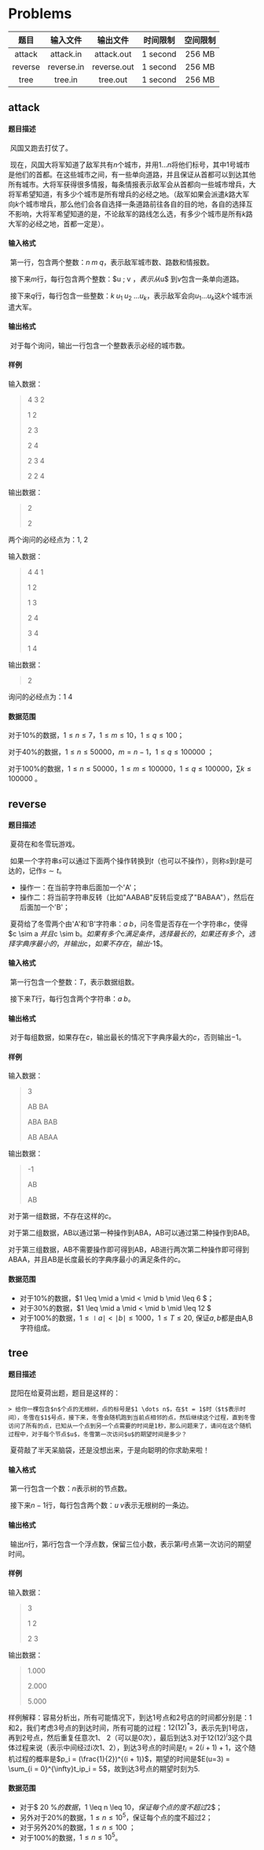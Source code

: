 # Problems

|   题目    |    输入文件    |    输出文件     |   时间限制   |  空间限制  |
| :-----: | :--------: | :---------: | :------: | :----: |
| attack  | attack.in  | attack.out  | 1 second | 256 MB |
| reverse | reverse.in | reverse.out | 1 second | 256 MB |
|  tree   |  tree.in   |  tree.out   | 1 second | 256 MB |

## attack

#### 题目描述

​	风国又跑去打仗了。

​	现在，风国大将军知道了敌军共有$n$个城市，并用$1\dots n$将他们标号，其中$1$号城市是他们的首都。在这些城市之间，有一些单向道路，并且保证从首都可以到达其他所有城市。大将军获得很多情报，每条情报表示敌军会从首都向一些城市增兵，大将军希望知道，有多少个城市是所有增兵的必经之地。（敌军如果会派遣$k$路大军向$k$个城市增兵，那么他们会各自选择一条道路前往各自的目的地，各自的选择互不影响，大将军希望知道的是，不论敌军的路线怎么选，有多少个城市是所有$k$路大军的必经之地，首都一定是）。

#### 输入格式

​	第一行，包含两个整数：$n \; m \; q$，表示敌军城市数、路数和情报数。

​	接下来$m$行，每行包含两个整数：$u \; v $，表示从$u$ 到$v$包含一条单向道路。

​	接下来$q$行，每行包含一些整数：$k \; u_1 \; u_2 \; \dots u_k$，表示敌军会向$u_1 \dots u_k$这$k$个城市派遣大军。

#### 输出格式

​	对于每个询问，输出一行包含一个整数表示必经的城市数。

#### 样例

输入数据：

> 4 3 2
>
> 1 2
>
> 2 3
>
> 2 4
>
> 2 3 4
>
> 2 2 4

输出数据：

> 2
>
> 2

两个询问的必经点为：1, 2

输入数据：

> 4 4 1
>
> 1 2
>
> 1 3
>
> 2 4
>
> 3 4
>
> 1 4

输出数据：

> 2

询问的必经点为：1 4

#### 数据范围

对于$10\%$的数据，$1 \leq n \leq 7，$$1 \leq m \leq 10$，$1 \leq q \leq 100$；

对于$40\%$的数据，$1 \leq n \leq 50000$，$m = n - 1$，$1 \leq q \leq 100000$ ；

对于$100\%$的数据，$1 \leq n \leq 50000$，$1 \leq m \leq 100000$，$1 \leq q \leq 100000$，$\sum k \leq 100000$ 。



## reverse

#### 题目描述

​	夏荷在和冬雪玩游戏。

​	如果一个字符串$s$可以通过下面两个操作转换到$t$（也可以不操作），则称$s$到$t$是可达的，记作$s \sim t$。

- 操作一：在当前字符串后面加一个'A'；
- 操作二：将当前字符串反转（比如"AABAB"反转后变成了"BABAA"），然后在后面加一个'B'；

​	夏荷给了冬雪两个由'A'和'B'字符串：$a \; b$，问冬雪是否存在一个字符串$c$，使得$c \sim a $并且$c \sim b$。如果有多个$c$满足条件，选择最长的，如果还有多个，选择字典序最小的，并输出$c$，如果不存在，输出$-1$。



#### 输入格式

​	第一行包含一个整数：$T$，表示数据组数。

​	接下来$T$行，每行包含两个字符串：$a \; b$。

#### 输出格式

​	对于每组数据，如果存在$c$，输出最长的情况下字典序最大的$c$，否则输出$-1$。

#### 样例

输入数据：

> 3
>
> AB BA
>
> ABA BAB
>
> AB ABAA

输出数据：

> -1
>
> AB
>
> AB

对于第一组数据，不存在这样的$c$。

对于第二组数据，AB以通过第一种操作到ABA，AB可以通过第二种操作到BAB。

对于第三组数据，AB不需要操作即可得到AB，AB进行两次第二种操作即可得到ABAA，并且AB是长度最长的字典序最小的满足条件的$c$。



#### 数据范围

- 对于$10\%$的数据，$1 \leq \mid a \mid < \mid b \mid \leq 6 $；
- 对于$30\%$的数据，$1 \leq \mid a \mid < \mid b \mid \leq 12 $
- 对于$100\%$的数据，$1 \leq \mid a \mid < \mid b \mid \leq 1000$，$1 \leq T \leq 20$, 保证$a,b$都是由A,B字符组成。

## tree

#### 题目描述

​	昆阳在给夏荷出题，题目是这样的：

	> 给你一棵包含$n$个点的无根树，点的标号是$1 \dots n$，在$t = 1$时（$t$表示时间），冬雪在$1$号点，接下来，冬雪会随机跑到当前点相邻的点，然后继续这个过程，直到冬雪访问了所有的点，已知从一个点到另一个点需要的时间是1秒，那么问题来了，请问在这个随机过程中，对于每个节点$u$，冬雪第一次访问$u$的期望时间是多少？

​	夏荷敲了半天呆脑袋，还是没想出来，于是向聪明的你求助来啦！

#### 输入格式

​	第一行包含一个数：$n$表示树的节点数。

​	接下来$n-1$行，每行包含两个数：$u \; v$表示无根树的一条边。

#### 输出格式

​	输出$n$行，第$i$行包含一个浮点数，保留三位小数，表示第$i$号点第一次访问的期望时间。

#### 样例

输入数据：

> 3
>
> 1 2 
>
> 2 3

输出数据：

> 1.000
>
> 2.000
>
> 5.000

样例解释：容易分析出，所有可能情况下，到达1号点和2号店的时间都分别是：1和2，我们考虑3号点的到达时间，所有可能的过程：$12(12)^*3$，表示先到1号店，再到2号点，然后重复任意次1、 2（可以是0次），最后到达3.对于$12(12)^i3$这个具体过程来说（表示中间经过i次1、2），到达3号点的时间是$t_i = 2(i+1)+1$，这个随机过程的概率是$p_i = (\frac{1}{2})^{(i + 1)}$，期望的时间是$E(u=3) = \sum_{i = 0}^{\infty}t_ip_i = 5$，故到达3号点的期望时刻为5.

#### 数据范围

- 对于$ 20 \%$的数据，$1 \leq n \leq 10$，保证每个点的度不超过$2$；
- 另外对于$20\%$的数据，$1 \leq n \leq 10^5$，保证每个点的度不超过2；
- 对于另外$20\%$的数据，$1 \leq n \leq 100$ ；
- 对于$100\%$的数据，$1 \leq n \leq 10^5$。


